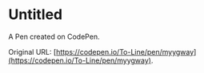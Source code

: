 # Untitled

A Pen created on CodePen.

Original URL: [https://codepen.io/To-Line/pen/myygway](https://codepen.io/To-Line/pen/myygway).

